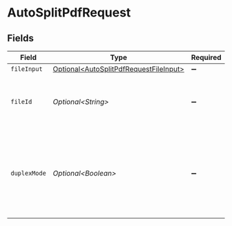 # AutoSplitPdfRequest


## Fields

| Field                                                                                              | Type                                                                                               | Required                                                                                           | Description                                                                                        | Example                                                                                            |
| -------------------------------------------------------------------------------------------------- | -------------------------------------------------------------------------------------------------- | -------------------------------------------------------------------------------------------------- | -------------------------------------------------------------------------------------------------- | -------------------------------------------------------------------------------------------------- |
| `fileInput`                                                                                        | [Optional\<AutoSplitPdfRequestFileInput>](../../models/components/AutoSplitPdfRequestFileInput.md) | :heavy_minus_sign:                                                                                 | N/A                                                                                                |                                                                                                    |
| `fileId`                                                                                           | *Optional\<String>*                                                                                | :heavy_minus_sign:                                                                                 | File ID for server-side files (can be used instead of fileInput)                                   | a1b2c3d4-5678-90ab-cdef-ghijklmnopqr                                                               |
| `duplexMode`                                                                                       | *Optional\<Boolean>*                                                                               | :heavy_minus_sign:                                                                                 | Flag indicating if the duplex mode is active, where the page after the divider also gets removed.  |                                                                                                    |